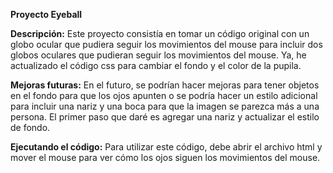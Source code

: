 **Proyecto Eyeball**

**Descripción:** Este proyecto consistía en tomar un código original con un globo ocular que pudiera seguir los movimientos del mouse para incluir dos globos oculares que pudieran seguir los movimientos del mouse. Ya, he actualizado el código css para cambiar el fondo y el color de la pupila.

**Mejoras futuras:** En el futuro, se podrían hacer mejoras para tener objetos en el fondo para que los ojos apunten o se podría hacer un estilo adicional para incluir una nariz y una boca para que la imagen se parezca más a una persona. El primer paso que daré es agregar una nariz y actualizar el estilo de fondo.

**Ejecutando el código:** Para utilizar este código, debe abrir el archivo html y mover el mouse para ver cómo los ojos siguen los movimientos del mouse.
